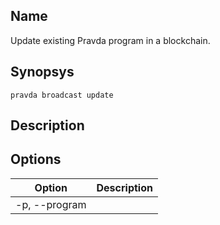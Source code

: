 ## Name
Update existing Pravda program in a blockchain.

## Synopsys
```
pravda broadcast update
```

## Description

            
## Options

|Option|Description|
|----|----|
|-p, --program|
